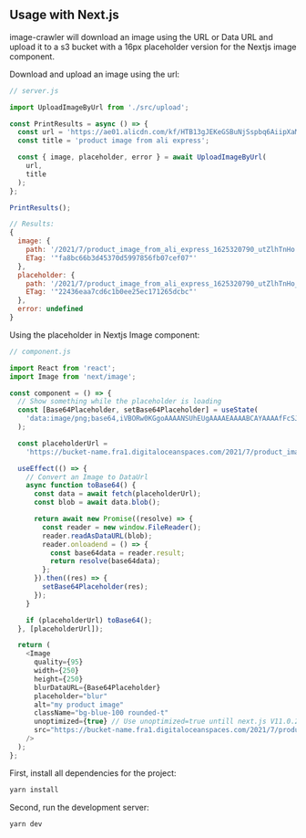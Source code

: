 ## Usage with Next.js

image-crawler will download an image using the URL or Data URL and upload it to
a s3 bucket with a 16px placeholder version for the Nextjs image component.

Download and upload an image using the url:

```javascript
// server.js

import UploadImageByUrl from './src/upload';

const PrintResults = async () => {
  const url = 'https://ae01.alicdn.com/kf/HTB13gJEKeGSBuNjSspbq6AiipXaM.jpg';
  const title = 'product image from ali express';

  const { image, placeholder, error } = await UploadImageByUrl(
    url,
    title
  );
};

PrintResults();

// Results:
{
  image: {
    path: '/2021/7/product_image_from_ali_express_1625320790_utZlhTnHo.jpg',
    ETag: '"fa8bc66b3d45370d5997856fb07cef07"'
  },
  placeholder: {
    path: '/2021/7/product_image_from_ali_express_1625320790_utZlhTnHo_placeholder.jpg',
    ETag: '"22436eaa7cd6c1b0ee25ec171265dcbc"'
  },
  error: undefined
}
```

Using the placeholder in Nextjs Image component:

```javascript
// component.js

import React from 'react';
import Image from 'next/image';

const component = () => {
  // Show something while the placeholder is loading
  const [Base64Placeholder, setBase64Placeholder] = useState(
    'data:image/png;base64,iVBORw0KGgoAAAANSUhEUgAAAAEAAAABCAYAAAAfFcSJAAAADUlEQVR42mM8eftXPQAIMgMfS5tX7gAAAABJRU5ErkJggg=='
  );

  const placeholderUrl =
    'https://bucket-name.fra1.digitaloceanspaces.com/2021/7/product_image_from_ali_express_1625320790_utZlhTnHo_placeholder.jpg';

  useEffect(() => {
    // Convert an Image to DataUrl
    async function toBase64() {
      const data = await fetch(placeholderUrl);
      const blob = await data.blob();

      return await new Promise((resolve) => {
        const reader = new window.FileReader();
        reader.readAsDataURL(blob);
        reader.onloadend = () => {
          const base64data = reader.result;
          return resolve(base64data);
        };
      }).then((res) => {
        setBase64Placeholder(res);
      });
    }

    if (placeholderUrl) toBase64();
  }, [placeholderUrl]);

  return (
    <Image
      quality={95}
      width={250}
      height={250}
      blurDataURL={Base64Placeholder}
      placeholder="blur"
      alt="my product image"
      className="bg-blue-100 rounded-t"
      unoptimized={true} // Use unoptimized=true untill next.js V11.0.2 is released for the : Fix image content type octet stream 400
      src="https://bucket-name.fra1.digitaloceanspaces.com/2021/7/product_image_from_ali_express_1625320790_utZlhTnHo.jpg"
    />
  );
};
```

First, install all dependencies for the project:

```bash
yarn install
```

Second, run the development server:

```bash
yarn dev
```

